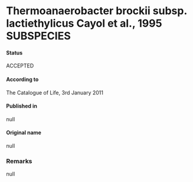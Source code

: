 # Thermoanaerobacter brockii subsp. lactiethylicus Cayol et al., 1995 SUBSPECIES

#### Status
ACCEPTED

#### According to
The Catalogue of Life, 3rd January 2011

#### Published in
null

#### Original name
null

### Remarks
null